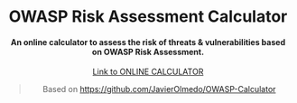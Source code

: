 <div align="center">
  <h1>OWASP Risk Assessment Calculator</h1>

  <h4>An online calculator to assess the risk of threats & vulnerabilities based on OWASP Risk Assessment.</h4>

<a align="center" href="https://" target="_blank">Link to ONLINE CALCULATOR</a>

> Based on https://github.com/JavierOlmedo/OWASP-Calculator

</div>

